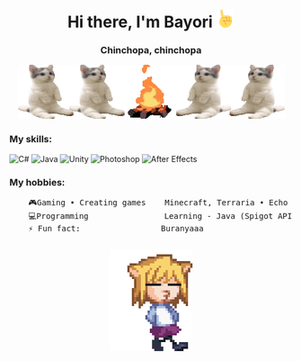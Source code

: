<h1 align="center">Hi there, I'm Bayori
<img src="finger.gif" height="32"/></h1>
<h3 align="center">Chinchopa, chinchopa</h3>
<p align="center">
  <img alt="Banner" src="cats.gif">
<p\>

<div>
  <h3>My skills:</h4>
  <img src="https://img.shields.io/badge/c%23-%23239120.svg?style=for-the-badge&logo=c-sharp&logoColor=white" alt="C#">
  <img src="https://img.shields.io/badge/Java-ED8B00?style=for-the-badge&logo=openjdk&logoColor=white" alt="Java">
  <img src="https://img.shields.io/badge/unity-%23000000.svg?style=for-the-badge&logo=unity&logoColor=white" alt="Unity">
  <img src="https://img.shields.io/badge/adobe%20photoshop-%2331A8FF.svg?style=for-the-badge&logo=adobe%20photoshop&logoColor=white" alt="Photoshop">
  <img src="https://img.shields.io/badge/Adobe%20after%20affects-CF96FD?style=for-the-badge&logo=Adobe%20after%20effects&logoColor=393665" alt="After Effects">
  <h3>My hobbies:</h4>
  <pre>
    🎮Gaming • Creating games    Minecraft, Terraria • Echo In The Void (In progress)
    💻Programming                Learning - Java (Spigot API, PaperMC API), C# (Unity), SQL
    ⚡ Fun fact:                 Buranyaaa
  </pre>
</div>
<p align="center">
  <img src="neco-arc.gif">
<p\>
